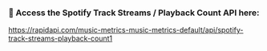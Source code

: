 ### 🚀 Access the Spotify Track Streams / Playback Count API here:

https://rapidapi.com/music-metrics-music-metrics-default/api/spotify-track-streams-playback-count1
